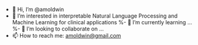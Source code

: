 - 👋 Hi, I’m @amoldwin
- 👀 I’m interested in interpretable Natural Language Processing and Machine Learning for clinical applications
%- 🌱 I’m currently learning ...
%- 💞️ I’m looking to collaborate on ...
- 📫 How to reach me: amoldwin@gmail.com

<!---
amoldwin/amoldwin is a ✨ special ✨ repository because its `README.md` (this file) appears on your GitHub profile.
You can click the Preview link to take a look at your changes.
--->
